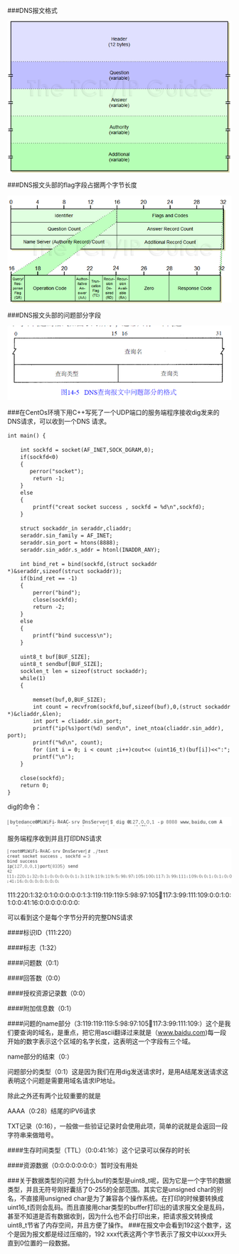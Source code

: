 ###DNS报文格式

![输入图片说明](picture/image.png)

###DNS报文头部的flag字段占据两个字节长度

![输入图片说明](picture/image2.png)

###DNS报文头部的问题部分字段

![输入图片说明](picture/image3.png)

###在CentOs环境下用C++写死了一个UDP端口的服务端程序接收dig发来的DNS请求，可以收到一个DNS
请求。


```
int main() {

    int sockfd = socket(AF_INET,SOCK_DGRAM,0);
    if(sockfd<0)
    {
       perror("socket"); 
        return -1;
    }
    else
    {
        printf("creat socket success , sockfd = %d\n",sockfd);
    }

    struct sockaddr_in seraddr,cliaddr;
    seraddr.sin_family = AF_INET;
    seraddr.sin_port = htons(8888);
    seraddr.sin_addr.s_addr = htonl(INADDR_ANY);

    int bind_ret = bind(sockfd,(struct sockaddr *)&seraddr,sizeof(struct sockaddr));
    if(bind_ret == -1)
    {
        perror("bind");
        close(sockfd);
        return -2;
    }
    else
    {
        printf("bind success\n");
    }

    uint8_t buf[BUF_SIZE];
    uint8_t sendbuf[BUF_SIZE];
    socklen_t len = sizeof(struct sockaddr);
    while(1)
    {
        
        memset(buf,0,BUF_SIZE);
        int count = recvfrom(sockfd,buf,sizeof(buf),0,(struct sockaddr *)&cliaddr,&len);
        int port = cliaddr.sin_port;
        printf("ip(%s)port(%d) send\n", inet_ntoa(cliaddr.sin_addr), port);
        printf("%d\n", count);
        for (int i = 0; i < count ;i++)cout<< (uint16_t)(buf[i])<<":";    
        printf("\n"); 
    }

    close(sockfd);
    return 0;
}
```
dig的命令：

![输入图片说明](picture/image4.png)

服务端程序收到并且打印DNS请求

![输入图片说明](picture/image5.png)

111:220:1:32:0:1:0:0:0:0:0:1:3:119:119:119:5:98:97:105:100:117:3:99:111:109:0:0:1:0:1:0:0:41:16:0:0:0:0:0:0:0:

可以看到这个是每个字节分开的完整DNS请求

####标识ID（111:220）

####标志（1:32）

####问题数（0:1）

####回答数（0:0）

####授权资源记录数（0:0）

####附加信息数（0:1）

####问题的name部分（3:119:119:119:5:98:97:105:100:117:3:99:111:109:）这个是我们要查询的域名，是重点，把它用ascii翻译过来就是（www.baidu.com)每一段开始的数字表示这个区域的名字长度，这表明这一个字段有三个域。

name部分的结束（0:）

问题部分的类型（0:1）这是因为我们在用dig发送请求时，是用A结尾发送请求这表明这个问题是需要用域名请求IP地址。

除此之外还有两个比较重要的就是

AAAA（0:28）结尾的IPV6请求

TXT记录（0:16），一般做一些验证记录时会使用此项，简单的说就是会返回一段字符串来做暗号。

####生存时间类型（TTL）（0:0:41:16:）这个记录可以保存的时长

####资源数据（0:0:0:0:0:0:0:）暂时没有用处

###关于数据类型的问题
为什么buf的类型是uint8_t呢，因为它是一个字节的数据类型，并且无符号刚好囊括了0-255的全部范围。其实它是unsigned char的别名，不直接用unsigned char是为了兼容各个操作系统。在打印的时候要转换成uint16_t否则会乱码。而且直接用char类型的buffer打印出的请求报文全是乱码，甚至不知道是否有数据收到，因为什么也不会打印出来，把请求报文转换成uint8_t节省了内存空间，并且方便了操作。
###在报文中会看到192这个数字，这个是因为报文都是经过压缩的，192 xxx代表这两个字节表示了报文中以xxx开头直到0位置的一段数据。

